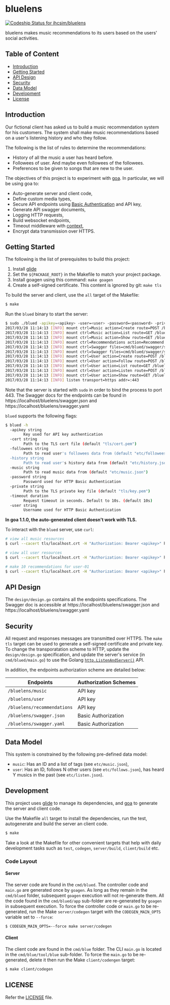 # bluelens

[ ![Codeship Status for ihcsim/bluelens](https://app.codeship.com/projects/78e180d0-e10a-0134-d4f7-5e506c0c41eb/status?branch=master)](https://app.codeship.com/projects/205421)

bluelens makes music recommendations to its users based on the users' social activities.

## Table of Content

* [Introduction](#introduction)
* [Getting Started](#getting-started)
* [API Design](#api-design)
* [Security](#security)
* [Data Model](#data-model)
* [Development](#development)
* [License](#license)

## Introduction
Our fictional client has asked us to build a music recommendation system for his customers. The system shall make music recommendations based on a user's listening history and who they follow.

The following is the list of rules to determine the recommendations:

* History of all the music a user has heard before.
* Followees of user. And maybe even followees of the followees.
* Preferences to be given to songs that are new to the user.

The objectives of this project is to experiment with [goa](https://goa.design/). In particular, we will be using goa to:

* Auto-generate server and client code,
* Define custom media types,
* Secure API endpoints using [Basic Authentication](https://en.wikipedia.org/wiki/Basic_access_authentication) and API key,
* Generate API swagger documents,
* Logging HTTP requests,
* Build websocket endpoints,
* Timeout middleware with [context](https://golang.org/pkg/context/),
* Encrypt data transmission over HTTPS.

## Getting Started
The following is the list of prerequisites to build this project:

1. Install [glide](http://glide.sh/)
1. Set the `${PACKAGE_ROOT}` in the Makefile to match your project package.
1. Install goagen using this command: `make goagen`
1. Create a self-signed certificate. This content is ignored by git: `make tls`

To build the server and client, use the `all` target of the Makefile:
```sh
$ make
```

Run the `blued` binary to start the server:
```sh
$ sudo ./blued -apikey=<apikey> -user=<user> -password=<password> -private tls/localhost.key -cert tls/localhost.crt
2017/03/28 11:14:13 [INFO] mount ctrl=Music action=Create route=POST /bluelens/music security=APIKey
2017/03/28 11:14:13 [INFO] mount ctrl=Music action=List route=GET /bluelens/music security=APIKey
2017/03/28 11:14:13 [INFO] mount ctrl=Music action=Show route=GET /bluelens/music/:id security=APIKey
2017/03/28 11:14:13 [INFO] mount ctrl=Recommendations action=Recommend route=GET /bluelens/recommendations/:userID/:limit security=APIKey
2017/03/28 11:14:13 [INFO] mount ctrl=Swagger files=cmd/blued/swagger/swagger.json route=GET /bluelens/swagger.json
2017/03/28 11:14:13 [INFO] mount ctrl=Swagger files=cmd/blued/swagger/swagger.yaml route=GET /bluelens/swagger.yaml
2017/03/28 11:14:13 [INFO] mount ctrl=User action=Create route=POST /bluelens/user security=APIKey
2017/03/28 11:14:13 [INFO] mount ctrl=User action=Follow route=POST /bluelens/user/:id/follows/:followeeID security=APIKey
2017/03/28 11:14:13 [INFO] mount ctrl=User action=List route=GET /bluelens/user security=APIKey
2017/03/28 11:14:13 [INFO] mount ctrl=User action=Listen route=POST /bluelens/user/:id/listen/:musicID security=APIKey
2017/03/28 11:14:13 [INFO] mount ctrl=User action=Show route=GET /bluelens/user/:id security=APIKey
2017/03/28 11:14:13 [INFO] listen transport=https addr=:443
```
Note that the server is started with `sudo` in order to bind the process to port 443. The Swagger docs for the endpoints can be found in https://localhost/bluelens/swagger.json and https://localhost/bluelens/swagger.yaml

`blued` supports the following flags:
```sh
$ blued -h
  -apikey string
        Key used for API key authentication
  -cert string
        Path to the TLS cert file (default "tls/cert.pem")
  -followees string
        Path to read user's followees data from (default "etc/followees.json")
  -history string
        Path to read user's history data from (default "etc/history.json")
  -music string
        Path to read music data from (default "etc/music.json")
  -password string
        Password used for HTTP Basic Authentication
  -private string
        Path to the TLS private key file (default "tls/key.pem")
  -timeout duration
        Request timeout in seconds. Default to 10s. (default 10s)
  -user string
        Username used for HTTP Basic Authentication
```

**In goa 1.1.0, the auto-generated client doesn't work with TLS.**

To interact with the `blued` server, use `curl`:
```sh
# view all music resources
$ curl --cacert tls/localhost.crt -H "Authorization: Bearer <apikey>" https://localhost/bluelens/music

# view all user resources
$ curl --cacert tls/localhost.crt -H "Authorization: Bearer <apikey>" https://localhost/bluelens/user

# make 10 recommendations for user-01
$ curl --cacert tls/localhost.crt -H "Authorization: Bearer <apikey>" https://localhost/bluelens/recommendations/user-01/10
```

## API Design
The `design/design.go` contains all the endpoints specifications. The Swagger doc is accessible at https://localhost/bluelens/swagger.json and https://localhost/bluelens/swagger.yaml

## Security
All request and responses messages are transmitted over HTTPS. The `make tls` target can be used to generate a self-signed certificate and private key. To change the transporatation scheme to HTTP, update the `design/design.go` specification, and update the server's service (in `cmd/blued/main.go`) to use the Golang [`http.ListenAndServer()`](https://golang.org/pkg/net/http/#ListenAndServe) API.

In addition, the endpoints authorization scheme are detailed below:

Endpoints                    | Authorization Schemes
---------------------------- | ---------------------
`/bluelens/music`            | API key
`/bluelens/user`             | API key
`/bluelens/recommendations`  | API key
`/bluelens/swagger.json`     | Basic Authorization
`/bluelens/swagger.yaml`     | Basic Authorization

## Data Model
This system is constrained by the following pre-defined data model:

* `music`: Has an ID and a list of tags (see `etc/music.json`),
* `user`: Has an ID, follows N other users (see `etc/follows.json`), has heard Y musics in the past (see `etc/listen.json`).

## Development
This project uses [glide](https://github.com/Masterminds/glide) to manage its dependencies, and [goa](https://goa.design/) to generate the server and client code.

Use the Makefile `all` target to install the dependencies, run the test, autogenerate and build the server an client code.
```sh
$ make
```
Take a look at the Makefile for other convenient targets that help with daily development tasks such as `test`, `codegen`, `server/build`, `client/build` etc.

### Code Layout

#### Server
The server code are found in the `cmd/blued`.  The controller code and `main.go` are generated once by `goagen`. As long as they remain in the `cmd/blued` folder, subsequent `goagen` execution will not re-generate them. All the code found in the `cmd/blued/app` sub-folder are re-generated by `goagen` in subsequent execution. To force the controller code or `main.go` to be re-generated, run the Make `server/codegen` target with the `CODEGEN_MAIN_OPTS` variable set to `--force`:
```sh
$ CODEGEN_MAIN_OPTS=--force make server/codegen
```

#### Client
The client code are found in the `cmd/blue` folder. The CLI `main.go` is located in the `cmd/blue/tool/blue` sub-folder. To force the `main.go` to be re-generated, delete it then run the Make `client/codengen` target:
```sh
$ make client/codegen
```

## LICENSE
Refer the [LICENSE](LICENSE) file.
